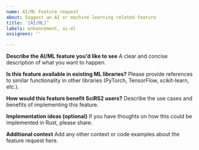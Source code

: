```yaml
---
name: AI/ML Feature request
about: Suggest an AI or machine learning related feature
title: '[AI/ML]'
labels: enhancement, ai-ml
assignees: ''

---
```


**Describe the AI/ML feature you'd like to see**
A clear and concise description of what you want to happen.

**Is this feature available in existing ML libraries?**
Please provide references to similar functionality in other libraries (PyTorch, TensorFlow, scikit-learn, etc.).

**How would this feature benefit SciRS2 users?**
Describe the use cases and benefits of implementing this feature.

**Implementation ideas (optional)**
If you have thoughts on how this could be implemented in Rust, please share.

**Additional context**
Add any other context or code examples about the feature request here.